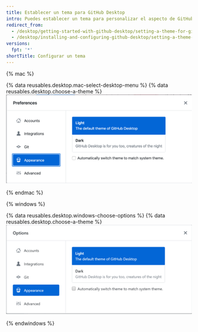 ```yaml
---
title: Establecer un tema para GitHub Desktop
intro: Puedes establecer un tema para personalizar el aspecto de GitHub Desktop.
redirect_from:
  - /desktop/getting-started-with-github-desktop/setting-a-theme-for-github-desktop
  - /desktop/installing-and-configuring-github-desktop/setting-a-theme-for-github-desktop
versions:
  fpt: '*'
shortTitle: Configurar un tema
---
```


{% mac %}

{% data reusables.desktop.mac-select-desktop-menu %}
{% data reusables.desktop.choose-a-theme %}
  ![Las opciones de temas para la pestaña de Apariencia para Mac](/assets/images/help/desktop/mac-appearance-tab-themes.png)

{% endmac %}

{% windows %}

{% data reusables.desktop.windows-choose-options %}
{% data reusables.desktop.choose-a-theme %}
  ![Las opciones de temas para la pestaña de Apariencia para Windows](/assets/images/help/desktop/windows-appearance-tab-themes.png)

{% endwindows %}
